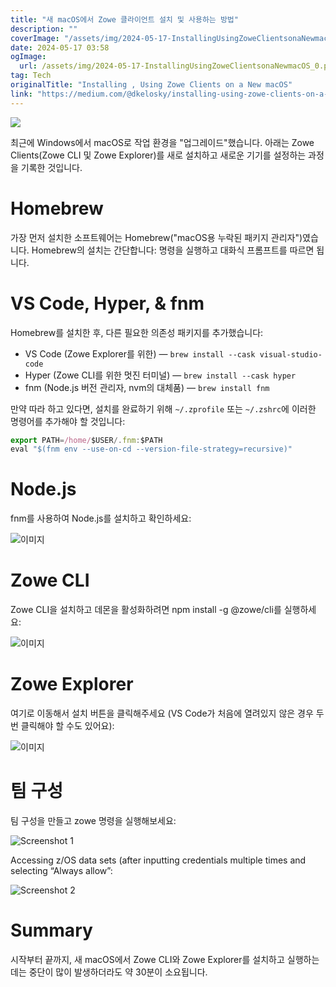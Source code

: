 ```yaml
---
title: "새 macOS에서 Zowe 클라이언트 설치 및 사용하는 방법"
description: ""
coverImage: "/assets/img/2024-05-17-InstallingUsingZoweClientsonaNewmacOS_0.png"
date: 2024-05-17 03:58
ogImage: 
  url: /assets/img/2024-05-17-InstallingUsingZoweClientsonaNewmacOS_0.png
tag: Tech
originalTitle: "Installing , Using Zowe Clients on a New macOS"
link: "https://medium.com/@dkelosky/installing-using-zowe-clients-on-a-new-macos-d038743885d5"
---
```



<img src="/assets/img/2024-05-17-InstallingUsingZoweClientsonaNewmacOS_0.png" />

최근에 Windows에서 macOS로 작업 환경을 "업그레이드"했습니다. 아래는 Zowe Clients(Zowe CLI 및 Zowe Explorer)를 새로 설치하고 새로운 기기를 설정하는 과정을 기록한 것입니다.

# Homebrew

가장 먼저 설치한 소프트웨어는 Homebrew("macOS용 누락된 패키지 관리자")였습니다. Homebrew의 설치는 간단합니다: 명령을 실행하고 대화식 프롬프트를 따르면 됩니다.

<div class="content-ad"></div>

# VS Code, Hyper, & fnm

Homebrew를 설치한 후, 다른 필요한 의존성 패키지를 추가했습니다:

- VS Code (Zowe Explorer를 위한) — `brew install --cask visual-studio-code`
- Hyper (Zowe CLI를 위한 멋진 터미널) — `brew install --cask hyper`
- fnm (Node.js 버전 관리자, nvm의 대체품) — `brew install fnm`

만약 따라 하고 있다면, 설치를 완료하기 위해 `~/.zprofile` 또는 `~/.zshrc`에 이러한 명령어를 추가해야 할 것입니다:

<div class="content-ad"></div>

```js
export PATH=/home/$USER/.fnm:$PATH 
eval "$(fnm env --use-on-cd --version-file-strategy=recursive)"
```

# Node.js

fnm를 사용하여 Node.js를 설치하고 확인하세요:

![이미지](/assets/img/2024-05-17-InstallingUsingZoweClientsonaNewmacOS_1.png)


<div class="content-ad"></div>

# Zowe CLI

Zowe CLI을 설치하고 데몬을 활성화하려면 npm install -g @zowe/cli를 실행하세요:

![이미지](/assets/img/2024-05-17-InstallingUsingZoweClientsonaNewmacOS_2.png)

# Zowe Explorer

<div class="content-ad"></div>

여기로 이동해서 설치 버튼을 클릭해주세요 (VS Code가 처음에 열려있지 않은 경우 두 번 클릭해야 할 수도 있어요):

![이미지](/assets/img/2024-05-17-InstallingUsingZoweClientsonaNewmacOS_3.png)

# 팀 구성

팀 구성을 만들고 zowe 명령을 실행해보세요:

<div class="content-ad"></div>


![Screenshot 1](/assets/img/2024-05-17-InstallingUsingZoweClientsonaNewmacOS_4.png)

Accessing z/OS data sets (after inputting credentials multiple times and selecting “Always allow”:

![Screenshot 2](/assets/img/2024-05-17-InstallingUsingZoweClientsonaNewmacOS_5.png)

# Summary


<div class="content-ad"></div>

시작부터 끝까지, 새 macOS에서 Zowe CLI와 Zowe Explorer를 설치하고 실행하는 데는 중단이 많이 발생하더라도 약 30분이 소요됩니다.